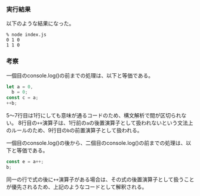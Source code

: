 ### 実行結果

以下のような結果になった。

```
% node index.js
0 1 0
1 1 0
```

### 考察

一個目のconsole.log()の前までの処理は、以下と等価である。

```javascript
let a = 0,
  b = 0;
const c = a;
++b;
```

5〜7行目は1行にしても意味が通るコードのため、構文解析で間が区切られない。
8行目の`++`演算子は、1行前の`a`の後置演算子として扱われないという文法上のルールのため、9行目の`b`の前置演算子として扱われる。

一個目のconsole.log()の後から、二個目のconsole.log()の前までの処理は、以下と等価である。

```javascript
const e = a++;
b;
```

同一の行で式の後に`++`演算子がある場合は、その式の後置演算子として扱うことが優先されるため、上記のようなコードとして解釈される。
